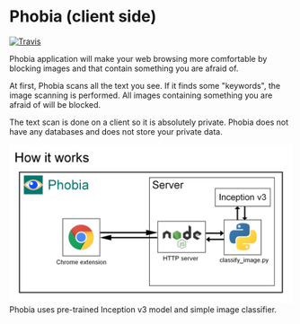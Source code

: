 # Phobia (client side)
[![Travis][build-badge]][build]

Phobia application will make your web browsing more comfortable by blocking images and that contain something you are afraid of.

At first, Phobia scans all the text you see. If it finds some "keywords", the image scanning is performed. All images containing something you are afraid of will be blocked.

The text scan is done on a client so it is absolutely private. Phobia does not have any databases and does not store your private data.

![Alt text](images/Structure.png)
Phobia uses pre-trained Inception v3 model and simple image classifier.

[build-badge]: https://img.shields.io/travis/AnthonyQuantum/PhobiaServer/master.png?style=flat-square
[build]: https://travis-ci.org/AnthonyQuantum/PhobiaServer
